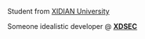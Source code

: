 Student from [XIDIAN University](https://www.xidian.edu.cn)

Someone idealistic developer @ [**XDSEC**](https://www.xdsec.org)
